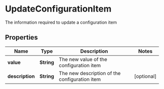 

# UpdateConfigurationItem

The information required to update a configuration item

## Properties

| Name | Type | Description | Notes |
|------------ | ------------- | ------------- | -------------|
|**value** | **String** | The new value of the configuration item |  |
|**description** | **String** | The new description of the configuration item |  [optional] |



